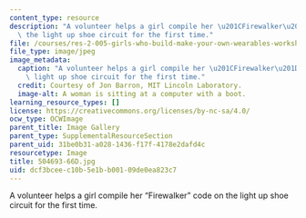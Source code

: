 ```yaml
---
content_type: resource
description: "A volunteer helps a girl compile her \u201CFirewalker\u201D code on\
  \ the light up shoe circuit for the first time."
file: /courses/res-2-005-girls-who-build-make-your-own-wearables-workshop-spring-2015/dcf3bceec10b5e1bb00109de0ea823c7_504693-66D.jpg
file_type: image/jpeg
image_metadata:
  caption: "A volunteer helps a girl compile her \u201CFirewalker\u201D code on the\
    \ light up shoe circuit for the first time."
  credit: Courtesy of Jon Barron, MIT Lincoln Laboratory.
  image-alt: A woman is sitting at a computer with a boot.
learning_resource_types: []
license: https://creativecommons.org/licenses/by-nc-sa/4.0/
ocw_type: OCWImage
parent_title: Image Gallery
parent_type: SupplementalResourceSection
parent_uid: 31be0b31-a028-1436-f17f-4178e2dafd4c
resourcetype: Image
title: 504693-66D.jpg
uid: dcf3bcee-c10b-5e1b-b001-09de0ea823c7
---
```

A volunteer helps a girl compile her “Firewalker” code on the light up shoe circuit for the first time.